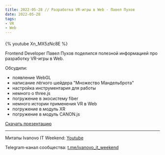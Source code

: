 ```yaml
---
title: 2022-05-28 // Разработка VR-игры в Web - Павел Пухов
date: 2022-05-28
tags:
- VR
- Web
---
```


#### 

{% youtube Xn_MX5zNc8E %}

Frontend Developer Павел Пухов поделился полезной информацией про разработку VR-игры в Web.

Обсудили:
- появление WebGL
- написание лёгкого шейдера "Множество Мандельброта"
- настройка инструментария для работы
- немного о three.js
- погружение в экосистему fiber
- немного истории применения VR в Web
- погружение в модуль XR
- погружение в модуль CANON.js

[Скачать презентацию](/ivanovo-it-weekend/images/2022-05-28/2022-05-28-razrabotka-vr-igry-v-web.pptx)

---

Митапы Ivanovo IT Weekend: [Youtube](https://www.youtube.com/channel/UCvNa9tbtI1_xgiY6F1QvQZQ)

Telegram-канал сообщества: [t.me/ivanovo_it_weekend](https://t.me/ivanovo_it_weekend)
